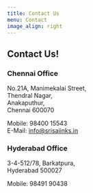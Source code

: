 ```yaml
---
title: Contact Us
menu: Contact
image_align: right
---
```


## **Contact** Us!

### Chennai Office ###

No.21A, Manimekalai Street, <br>
Thendral Nagar, <br>
Anakaputhur, <br>
Chennai 600070

Mobile: 98400 15543 <br>
E-Mail: [info@srisaiinks.in](mailto:info@srisaiinks.in)

### Hyderabad Office ###

3-4-512/78, Barkatpura, <br>
Hyderabad 500027 <br>

Mobile: 98491 90438

